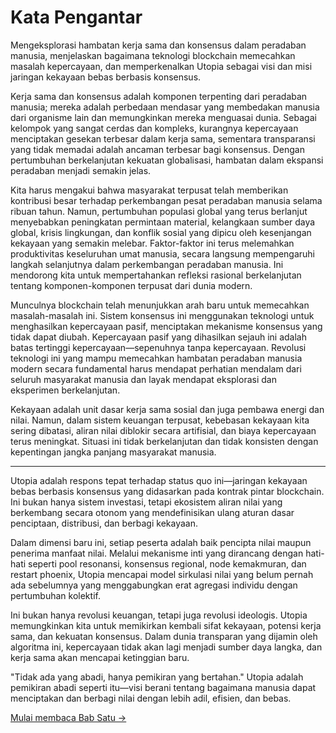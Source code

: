 # Kata Pengantar

Mengeksplorasi hambatan kerja sama dan konsensus dalam peradaban manusia, menjelaskan bagaimana teknologi blockchain memecahkan masalah kepercayaan, dan memperkenalkan Utopia sebagai visi dan misi jaringan kekayaan bebas berbasis konsensus.

Kerja sama dan konsensus adalah komponen terpenting dari peradaban manusia; mereka adalah perbedaan mendasar yang membedakan manusia dari organisme lain dan memungkinkan mereka menguasai dunia. Sebagai kelompok yang sangat cerdas dan kompleks, kurangnya kepercayaan menciptakan gesekan terbesar dalam kerja sama, sementara transparansi yang tidak memadai adalah ancaman terbesar bagi konsensus. Dengan pertumbuhan berkelanjutan kekuatan globalisasi, hambatan dalam ekspansi peradaban menjadi semakin jelas.

Kita harus mengakui bahwa masyarakat terpusat telah memberikan kontribusi besar terhadap perkembangan pesat peradaban manusia selama ribuan tahun. Namun, pertumbuhan populasi global yang terus berlanjut menyebabkan peningkatan permintaan material, kelangkaan sumber daya global, krisis lingkungan, dan konflik sosial yang dipicu oleh kesenjangan kekayaan yang semakin melebar. Faktor-faktor ini terus melemahkan produktivitas keseluruhan umat manusia, secara langsung mempengaruhi langkah selanjutnya dalam perkembangan peradaban manusia. Ini mendorong kita untuk mempertahankan refleksi rasional berkelanjutan tentang komponen-komponen terpusat dari dunia modern.

Munculnya blockchain telah menunjukkan arah baru untuk memecahkan masalah-masalah ini. Sistem konsensus ini menggunakan teknologi untuk menghasilkan kepercayaan pasif, menciptakan mekanisme konsensus yang tidak dapat diubah. Kepercayaan pasif yang dihasilkan sejauh ini adalah batas tertinggi kepercayaan—sepenuhnya tanpa kepercayaan. Revolusi teknologi ini yang mampu memecahkan hambatan peradaban manusia modern secara fundamental harus mendapat perhatian mendalam dari seluruh masyarakat manusia dan layak mendapat eksplorasi dan eksperimen berkelanjutan.

Kekayaan adalah unit dasar kerja sama sosial dan juga pembawa energi dan nilai. Namun, dalam sistem keuangan terpusat, kebebasan kekayaan kita sering dibatasi, aliran nilai diblokir secara artifisial, dan biaya kepercayaan terus meningkat. Situasi ini tidak berkelanjutan dan tidak konsisten dengan kepentingan jangka panjang masyarakat manusia.

---

Utopia adalah respons tepat terhadap status quo ini—jaringan kekayaan bebas berbasis konsensus yang didasarkan pada kontrak pintar blockchain. Ini bukan hanya sistem investasi, tetapi ekosistem aliran nilai yang berkembang secara otonom yang mendefinisikan ulang aturan dasar penciptaan, distribusi, dan berbagi kekayaan.

Dalam dimensi baru ini, setiap peserta adalah baik pencipta nilai maupun penerima manfaat nilai. Melalui mekanisme inti yang dirancang dengan hati-hati seperti pool resonansi, konsensus regional, node kemakmuran, dan restart phoenix, Utopia mencapai model sirkulasi nilai yang belum pernah ada sebelumnya yang menggabungkan erat agregasi individu dengan pertumbuhan kolektif.

Ini bukan hanya revolusi keuangan, tetapi juga revolusi ideologis. Utopia memungkinkan kita untuk memikirkan kembali sifat kekayaan, potensi kerja sama, dan kekuatan konsensus. Dalam dunia transparan yang dijamin oleh algoritma ini, kepercayaan tidak akan lagi menjadi sumber daya langka, dan kerja sama akan mencapai ketinggian baru.

"Tidak ada yang abadi, hanya pemikiran yang bertahan." Utopia adalah pemikiran abadi seperti itu—visi berani tentang bagaimana manusia dapat menciptakan dan berbagi nilai dengan lebih adil, efisien, dan bebas.

[Mulai membaca Bab Satu →](/id/whitepaper/chapter1/)
